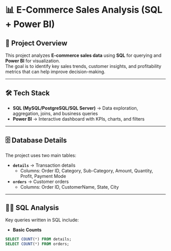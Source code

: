 # 📊 E-Commerce Sales Analysis (SQL + Power BI)

## 📌 Project Overview
This project analyzes **E-commerce sales data** using **SQL** for querying and **Power BI** for visualization.  
The goal is to identify key sales trends, customer insights, and profitability metrics that can help improve decision-making.

---

## 🛠 Tech Stack
- **SQL (MySQL/PostgreSQL/SQL Server)** → Data exploration, aggregation, joins, and business queries  
- **Power BI** → Interactive dashboard with KPIs, charts, and filters  

---

## 🗄 Database Details
The project uses two main tables:  

- **`details`** → Transaction details  
  - Columns: Order ID, Category, Sub-Category, Amount, Quantity, Profit, Payment Mode  
- **`orders`** → Customer orders  
  - Columns: Order ID, CustomerName, State, City  

---

## 🧑‍💻 SQL Analysis
Key queries written in SQL include:  

- **Basic Counts**
```sql
SELECT COUNT(*) FROM details;
SELECT COUNT(*) FROM orders;
